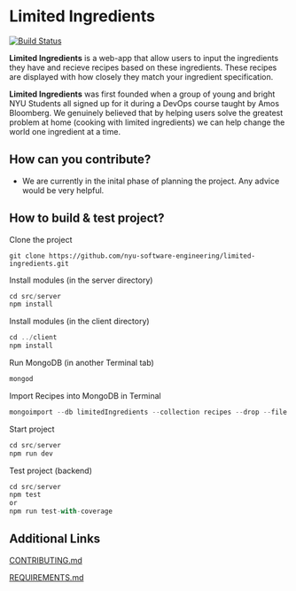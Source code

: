 # Limited Ingredients
[![Build Status](https://travis-ci.com/nyu-software-engineering/limited-ingredients.svg?branch=master)](https://travis-ci.com/nyu-software-engineering/limited-ingredients)

**Limited Ingredients** is a web-app that allow users to input the ingredients they have and recieve recipes based on these ingredients. These recipes are displayed with how closely they match your ingredient specification. 

**Limited Ingredients** was first founded when a group of young and bright NYU Students all signed up for it during a DevOps course taught by Amos Bloomberg. We genuinely believed that by helping users solve the greatest problem at home (cooking with limited ingredients) we can help change the world one ingredient at a time. 

## How can you contribute?

- We are currently in the inital phase of planning the project. Any advice would be very helpful.

## How to build & test project?
Clone the project
``` 
git clone https://github.com/nyu-software-engineering/limited-ingredients.git
```
Install modules (in the server directory)
```js
cd src/server
npm install 
```


Install modules (in the client directory)
```js
cd ../client 
npm install 
```
Run MongoDB (in another Terminal tab)
```js
mongod
```
Import Recipes into MongoDB in Terminal
```js
mongoimport --db limitedIngredients --collection recipes --drop --file <path-to-limited-ingredients/scraper/data.json> --jsonArray
```
Start project
```js
cd src/server
npm run dev
```
Test project (backend)
```js
cd src/server
npm test 
or
npm run test-with-coverage
```




## Additional Links
[CONTRIBUTING.md](https://github.com/nyu-software-engineering/limited-ingredients/blob/master/CONTRIBUTING.md) 

[REQUIREMENTS.md](https://github.com/nyu-software-engineering/limited-ingredients/blob/master/REQUIREMENTS.md) 
